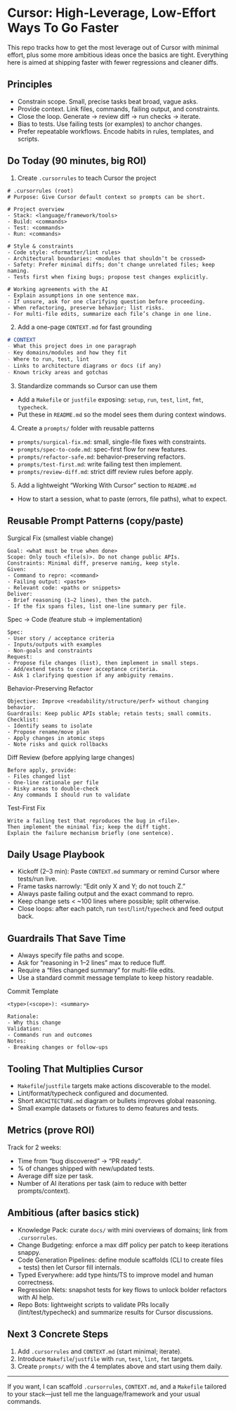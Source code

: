 # Cursor: High-Leverage, Low-Effort Ways To Go Faster

This repo tracks how to get the most leverage out of Cursor with minimal effort, plus some more ambitious ideas once the basics are tight. Everything here is aimed at shipping faster with fewer regressions and cleaner diffs.

## Principles
- Constrain scope. Small, precise tasks beat broad, vague asks.
- Provide context. Link files, commands, failing output, and constraints.
- Close the loop. Generate → review diff → run checks → iterate.
- Bias to tests. Use failing tests (or examples) to anchor changes.
- Prefer repeatable workflows. Encode habits in rules, templates, and scripts.

## Do Today (90 minutes, big ROI)
1) Create `.cursorrules` to teach Cursor the project
```text
# .cursorrules (root)
# Purpose: Give Cursor default context so prompts can be short.

# Project overview
- Stack: <language/framework/tools>
- Build: <commands>
- Test: <commands>
- Run: <commands>

# Style & constraints
- Code style: <formatter/lint rules>
- Architectural boundaries: <modules that shouldn’t be crossed>
- Safety: Prefer minimal diffs; don’t change unrelated files; keep naming.
- Tests first when fixing bugs; propose test changes explicitly.

# Working agreements with the AI
- Explain assumptions in one sentence max.
- If unsure, ask for one clarifying question before proceeding.
- When refactoring, preserve behavior; list risks.
- For multi-file edits, summarize each file’s change in one line.
```

2) Add a one-page `CONTEXT.md` for fast grounding
```markdown
# CONTEXT
- What this project does in one paragraph
- Key domains/modules and how they fit
- Where to run, test, lint
- Links to architecture diagrams or docs (if any)
- Known tricky areas and gotchas
```

3) Standardize commands so Cursor can use them
- Add a `Makefile` or `justfile` exposing: `setup`, `run`, `test`, `lint`, `fmt`, `typecheck`.
- Put these in `README.md` so the model sees them during context windows.

4) Create a `prompts/` folder with reusable patterns
- `prompts/surgical-fix.md`: small, single-file fixes with constraints.
- `prompts/spec-to-code.md`: spec-first flow for new features.
- `prompts/refactor-safe.md`: behavior-preserving refactors.
- `prompts/test-first.md`: write failing test then implement.
- `prompts/review-diff.md`: strict diff review rules before apply.

5) Add a lightweight “Working With Cursor” section to `README.md`
- How to start a session, what to paste (errors, file paths), what to expect.

## Reusable Prompt Patterns (copy/paste)

Surgical Fix (smallest viable change)
```text
Goal: <what must be true when done>
Scope: Only touch <file(s)>. Do not change public APIs.
Constraints: Minimal diff, preserve naming, keep style.
Given:
- Command to repro: <command>
- Failing output: <paste>
- Relevant code: <paths or snippets>
Deliver:
- Brief reasoning (1–2 lines), then the patch.
- If the fix spans files, list one-line summary per file.
```

Spec → Code (feature stub → implementation)
```text
Spec:
- User story / acceptance criteria
- Inputs/outputs with examples
- Non-goals and constraints
Request:
- Propose file changes (list), then implement in small steps.
- Add/extend tests to cover acceptance criteria.
- Ask 1 clarifying question if any ambiguity remains.
```

Behavior-Preserving Refactor
```text
Objective: Improve <readability/structure/perf> without changing behavior.
Guardrails: Keep public APIs stable; retain tests; small commits.
Checklist:
- Identify seams to isolate
- Propose rename/move plan
- Apply changes in atomic steps
- Note risks and quick rollbacks
```

Diff Review (before applying large changes)
```text
Before apply, provide:
- Files changed list
- One-line rationale per file
- Risky areas to double-check
- Any commands I should run to validate
```

Test-First Fix
```text
Write a failing test that reproduces the bug in <file>.
Then implement the minimal fix; keep the diff tight.
Explain the failure mechanism briefly (one sentence).
```

## Daily Usage Playbook
- Kickoff (2–3 min): Paste `CONTEXT.md` summary or remind Cursor where tests/run live.
- Frame tasks narrowly: “Edit only X and Y; do not touch Z.”
- Always paste failing output and the exact command to repro.
- Keep change sets < ~100 lines where possible; split otherwise.
- Close loops: after each patch, run `test`/`lint`/`typecheck` and feed output back.

## Guardrails That Save Time
- Always specify file paths and scope.
- Ask for “reasoning in 1–2 lines” max to reduce fluff.
- Require a “files changed summary” for multi-file edits.
- Use a standard commit message template to keep history readable.

Commit Template
```text
<type>(<scope>): <summary>

Rationale:
- Why this change
Validation:
- Commands run and outcomes
Notes:
- Breaking changes or follow-ups
```

## Tooling That Multiplies Cursor
- `Makefile`/`justfile` targets make actions discoverable to the model.
- Lint/format/typecheck configured and documented.
- Short `ARCHITECTURE.md` diagram or bullets improves global reasoning.
- Small example datasets or fixtures to demo features and tests.

## Metrics (prove ROI)
Track for 2 weeks:
- Time from “bug discovered” → “PR ready”.
- % of changes shipped with new/updated tests.
- Average diff size per task.
- Number of AI iterations per task (aim to reduce with better prompts/context).

## Ambitious (after basics stick)
- Knowledge Pack: curate `docs/` with mini overviews of domains; link from `.cursorrules`.
- Change Budgeting: enforce a max diff policy per patch to keep iterations snappy.
- Code Generation Pipelines: define module scaffolds (CLI to create files + tests) then let Cursor fill internals.
- Typed Everywhere: add type hints/TS to improve model and human correctness.
- Regression Nets: snapshot tests for key flows to unlock bolder refactors with AI help.
- Repo Bots: lightweight scripts to validate PRs locally (lint/test/typecheck) and summarize results for Cursor discussions.

## Next 3 Concrete Steps
1) Add `.cursorrules` and `CONTEXT.md` (start minimal; iterate).
2) Introduce `Makefile`/`justfile` with `run`, `test`, `lint`, `fmt` targets.
3) Create `prompts/` with the 4 templates above and start using them daily.

---
If you want, I can scaffold `.cursorrules`, `CONTEXT.md`, and a `Makefile` tailored to your stack—just tell me the language/framework and your usual commands.
